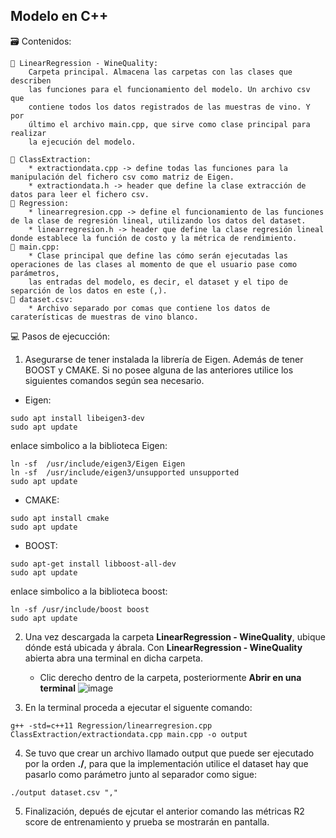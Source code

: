 ## Modelo en C++ 

🗃️​ Contenidos: 

    📂​ LinearRegression - WineQuality: 
        Carpeta principal. Almacena las carpetas con las clases que describen 
        las funciones para el funcionamiento del modelo. Un archivo csv que 
        contiene todos los datos registrados de las muestras de vino. Y por 
        último el archivo main.cpp, que sirve como clase principal para realizar
        la ejecución del modelo.
    
    📂​ ClassExtraction: 
        * extractiondata.cpp -> define todas las funciones para la manipulación del fichero csv como matriz de Eigen.
        * extractiondata.h -> header que define la clase extracción de datos para leer el fichero csv. 
    📂​ Regression: 
        * linearregresion.cpp -> define el funcionamiento de las funciones de la clase de regresión lineal, utilizando los datos del dataset.
        * linearregresion.h -> header que define la clase regresión lineal donde establece la función de costo y la métrica de rendimiento. 
    📂​ main.cpp:
        * Clase principal que define las cómo serán ejecutadas las operaciones de las clases al momento de que el usuario pase como parámetros, 
        las entradas del modelo, es decir, el dataset y el tipo de separción de los datos en este (,).
    📂​ dataset.csv:
        * Archivo separado por comas que contiene los datos de caraterísticas de muestras de vino blanco.
      
       
💻​ Pasos de ejecucción:   
1. Asegurarse de tener instalada la librería de Eigen. Además de tener BOOST y CMAKE. Si no posee alguna de las anteriores
   utilice los siguientes comandos según sea necesario.
* Eigen:
```     
sudo apt install libeigen3-dev
sudo apt update
```
enlace simbolico a la biblioteca Eigen:
```
ln -sf  /usr/include/eigen3/Eigen Eigen
ln -sf  /usr/include/eigen3/unsupported unsupported
sudo apt update
```
* CMAKE:
```
sudo apt install cmake
sudo apt update
```
* BOOST:
```
sudo apt-get install libboost-all-dev
sudo apt update
```
enlace simbolico a la biblioteca boost:
```  
ln -sf /usr/include/boost boost
sudo apt update
```

2. Una vez descargada la carpeta  **LinearRegression - WineQuality**, ubique dónde está ubicada y ábrala. 
   Con **LinearRegression - WineQuality** abierta abra una terminal en dicha carpeta. 
    - Clic derecho dentro de la carpeta, posteriormente **Abrir en una terminal**
   ![image](https://user-images.githubusercontent.com/110064371/203443960-b5e109d0-05a7-4411-8fb8-f94b9e04b020.png)
   
3. En la terminal proceda a ejecutar el siguente comando:
```
g++ -std=c++11 Regression/linearregresion.cpp ClassExtraction/extractiondata.cpp main.cpp -o output
```
4. Se tuvo que crear un archivo llamado output que puede ser ejecutado por la orden **./**, para que la implementación
   utilice el dataset hay que pasarlo como parámetro junto al separador como sigue:
```
./output dataset.csv ","
```
5. Finalización, depués de ejcutar el anterior comando las métricas R2 score de entrenamiento y prueba se mostrarán en 
   pantalla.

